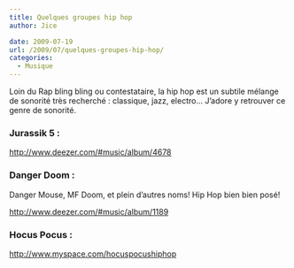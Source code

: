 ```yaml
---
title: Quelques groupes hip hop
author: Jice

date: 2009-07-19
url: /2009/07/quelques-groupes-hip-hop/
categories:
  - Musique
---
```

Loin du Rap bling bling ou contestataire, la hip hop est un subtile mélange de sonorité très recherché : classique, jazz, electro&#8230; J&#8217;adore y retrouver ce genre de sonorité.

### Jurassik 5 :

<a href="http://www.deezer.com/#music/album/4678" target="_blank">http://www.deezer.com/#music/album/4678</a>

### Danger Doom :

Danger Mouse, MF Doom, et plein d&#8217;autres noms! Hip Hop bien bien posé!

<a href="http://www.deezer.com/#music/album/1189" target="_blank">http://www.deezer.com/#music/album/1189</a>

### Hocus Pocus :

<a href="http://www.myspace.com/hocuspocushiphop" target="_blank">http://www.myspace.com/hocuspocushiphop</a>